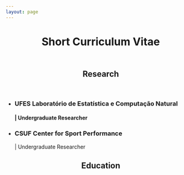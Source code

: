 ```yaml
---
layout: page
---
```



<header><h1>Short Curriculum Vitae</h1></header>

<header><h2>Research</h2></header>

<ul>
  <li><h3>UFES Laboratório de Estatística e Computação Natural</h3><h4>| Undergraduate Researcher</h4></li>
  <li><h3>CSUF Center for Sport Performance</h3> | Undergraduate Researcher</li>
</ul>


<header><h2>Education</h2></header>

